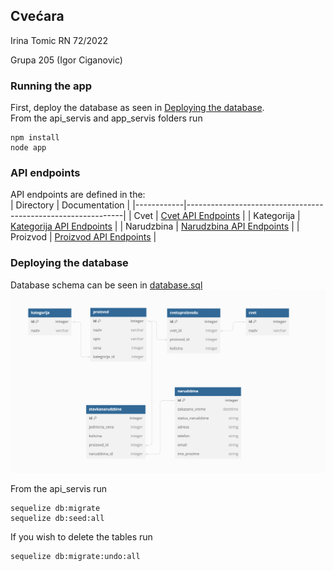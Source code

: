 ## Cvećara

Irina Tomic RN 72/2022

Grupa 205 (Igor Ciganovic)

### Running the app
First, deploy the database as seen in [Deploying the database](#deploying-the-database). <br>
From the api_servis and app_servis folders run <br>
```
npm install
node app
```

### API endpoints
API endpoints are defined in the: <br>
| Directory  | Documentation                                                |
|------------|--------------------------------------------------------------|
| Cvet       | [Cvet API Endpoints](docs/Cvet_API_Endpoints.md)             |
| Kategorija | [Kategorija API Endpoints](docs/Kategorija_API_Endpoints.md) |
| Narudzbina | [Narudzbina API Endpoints](docs/Narudzbina_API_Endpoints.md) |
| Proizvod   | [Proizvod API Endpoints](docs/Proizvod_API_Endpoints.md)     |


### Deploying the database
Database schema can be seen in [database.sql](api_servis/database/database.sql) <br>
![database_schema](docs/database_schema.png)

From the api_servis run <br>
```
sequelize db:migrate
sequelize db:seed:all
```

If you wish to delete the tables run <br>
```
sequelize db:migrate:undo:all
```
